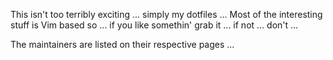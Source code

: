 This isn't too terribly exciting ... 
simply my dotfiles ... 
Most of the interesting stuff is Vim based so ... 
if you like somethin' grab it ... 
if not ... don't ... 

The maintainers are listed on their respective pages ...

